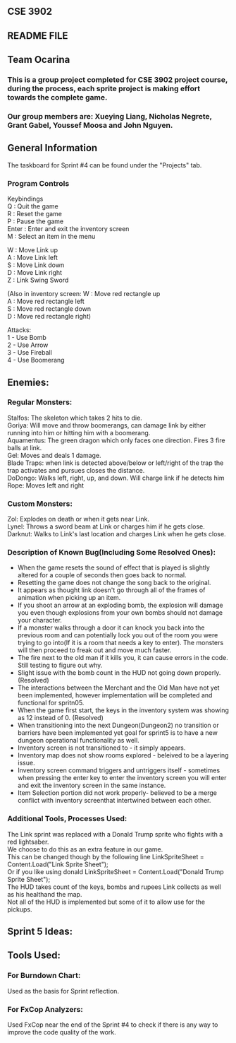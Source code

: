 ## CSE 3902
## README FILE
## Team Ocarina
### This is a group project completed for CSE 3902 project course, during the process, each sprite project is making effort towards the complete game. 
### Our group members are: Xueying Liang, Nicholas Negrete, Grant Gabel, Youssef Moosa and John Nguyen.

## General Information
The taskboard for Sprint #4 can be found under the "Projects" tab.

### Program Controls
Keybindings<br/>
Q : Quit the game <br/>
R : Reset the game<br/>
P : Pause the game<br/>
Enter : Enter and exit the inventory screen <br/>
M : Select an item in the menu<br/>

W : Move Link up<br/>
A : Move Link left<br/>
S : Move Link down<br/>
D : Move Link right<br/>
Z : Link Swing Sword 

(Also in inventory screen:
W : Move red rectangle up<br/>
A : Move red rectangle left<br/>
S : Move red rectangle down<br/>
D : Move red rectangle right)<br/>

Attacks:<br/>
1 - Use Bomb<br/>
2 - Use Arrow<br/>
3 - Use Fireball<br/>
4 - Use Boomerang<br/>

## Enemies:
### Regular Monsters:
Stalfos: The skeleton which takes 2 hits to die.<br/>
Goriya: Will move and throw boomerangs, can damage link by either running into him or hitting him  with a boomerang.<br/>
Aquamentus: The green dragon which only faces one direction. Fires 3 fire balls at link. <br/>
Gel: Moves and deals 1 damage.<br/>
Blade Traps: when link is detected above/below or left/right of the trap the trap activates and pursues closes the distance. <br/>
DoDongo: Walks left, right, up, and down. Will charge link if he detects him
Rope: Moves left and right
### Custom Monsters:
Zol: Explodes on death or when it gets near Link.<br/>
Lynel: Throws a sword beam at Link or charges him if he gets close.<br/>
Darknut: Walks to Link's last location and charges Link when he gets close.<br/>

### Description of Known Bug(Including Some Resolved Ones):
<ul>
 <li>When the game resets the sound of effect that is played is slightly altered for a couple of seconds then goes back to normal.</li> 
 <li>Resetting the game does not change the song back to the original.</li>
 <li>It appears as thought link doesn't go through all of the frames of animation when picking up an item.</li>
 <li>If you shoot an arrow at an exploding bomb, the explosion will damage you even though explosions from your own bombs should not damage your character.
 <li>If a monster walks through a door it can knock you back into the previous room and can potentially lock you out of the room 
  you were trying to go into(If it is a room that needs a key to enter). The monsters will then proceed to freak out and move much faster.
 <li> The fire next to the old man if it kills you, it can cause errors in the code. Still testing to figure out why.
 <li> Slight issue with the bomb count in the HUD not going down properly. (Resolved)
 <li> The interactions between the Merchant and the Old Man have not yet been implemented, however implementation will be completed and functional for spritn05.
 <li> When the game first start, the keys in the inventory system was showing as 12 instead of 0. (Resolved) 
 <li> When transitioning into the next Dungeon(Dungeon2) no transition or barriers have been implemented yet goal for sprint5 is to have a new dungeon operational functionality as well.</li> 
 <li>Inventory screen is not transitioned to - it simply appears. </li>
 <li>Inventory map does not show rooms explored - beleived to be a layering issue.</li>
 <li>Inventory screen command triggers and untriggers itself - sometimes when pressing the enter key to enter the inventory screen you will enter and exit the inventory screen in the same instance.</li>
 <li>Item Selection portion did not work properly- believed to be a merge conflict with inventory screenthat intertwined  between each other.</li>
</ul>

### Additional Tools, Processes Used:
The Link sprint was replaced with a Donald Trump sprite who fights with a red lightsaber.<br/>
We choose to do this as an extra feature in our game. <br/>
This can be changed though by the following line LinkSpriteSheet = Content.Load<Texture2D>("Link Sprite Sheet");<br/>
Or if you like using donald LinkSpriteSheet = Content.Load<Texture2D>("Donald Trump Sprite Sheet");<br/>
The HUD takes count of the keys, bombs and rupees Link collects as well as his healthand the map. <br/>
Not all of the HUD is implemented but some of it to allow use for the pickups.<br/>
 
## Sprint 5 Ideas:

## Tools Used:
### For Burndown Chart:
Used as the basis for Sprint reflection.<br/>

### For FxCop Analyzers: 
Used FxCop near the end of the Sprint #4 to check if there is any way to improve the code quality of the work.<br/>

